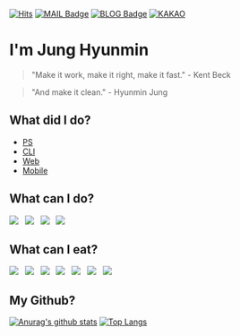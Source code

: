 [![Hits](https://hits.seeyoufarm.com/api/count/incr/badge.svg?url=https%3A%2F%2Fgithub.com%2Fhyunmindev&count_bg=%238327CE&title_bg=%23555555&icon=humblebundle.svg&icon_color=%23FFFFFF&title=yunmin%27s+View&edge_flat=false)](https://hits.seeyoufarm.com)
[![MAIL Badge](https://img.shields.io/badge/-MAIL-blueviolet)](mailto:jung@hyunmin.dev)
[![BLOG Badge](https://img.shields.io/badge/-BLOG-blueviolet)](https://blog.hyunmin.dev)
[![KAKAO](https://img.shields.io/badge/-KAKAO-blueviolet)](https://open.kakao.com/o/sQsmVErc)
# I'm Jung Hyunmin
> "Make it work, make it right, make it fast." - Kent Beck

> "And make it clean." - Hyunmin Jung
 

## What did I do?
- [PS](https://github.com/hyunmindev/PS)
- [CLI](https://github.com/hyunmindev/CLI)
- [Web](https://github.com/hyunmindev/Web)
- [Mobile](https://github.com/hyunmindev/Mobile)

## What can I do?
<img src="https://img.icons8.com/color/40/000000/firebase.png"/>&nbsp;&nbsp;
<img src="https://img.icons8.com/color/40/000000/git.png"/>&nbsp;&nbsp;
<img src="https://img.icons8.com/color/40/000000/vue-js.png"/>&nbsp;&nbsp;
<img src="https://img.icons8.com/color/40/000000/c-plus-plus-logo.png"/>&nbsp;&nbsp;

## What can I eat?
<img src="https://img.icons8.com/color/36/000000/kawaii-french-fries.png"/>&nbsp;&nbsp;
<img src="https://img.icons8.com/color/36/000000/kawaii-ice-cream.png"/>&nbsp;&nbsp;
<img src="https://img.icons8.com/color/36/000000/kawaii-steak.png"/>&nbsp;&nbsp;
<img src="https://img.icons8.com/color/36/000000/noodles.png"/>&nbsp;&nbsp;
<img src="https://img.icons8.com/color/36/000000/hot-dog.png"/>&nbsp;&nbsp;
<img src="https://img.icons8.com/color/36/000000/bacon.png"/>&nbsp;&nbsp;
<img src="https://img.icons8.com/color/36/000000/hamburger.png"/>&nbsp;&nbsp;

## My Github?
[![Anurag's github stats](https://github-readme-stats.vercel.app/api?username=hyunmindev&hide=prs&show_icons=true&hide_border=true&count_private=true&theme=synthwave&line_height=24)](https://github.com/hyunmindev)
[![Top Langs](https://github-readme-stats.vercel.app/api/top-langs/?username=hyunmindev&layout=compact&hide_border=true&theme=synthwave)](https://github.com/hyunmindev)
